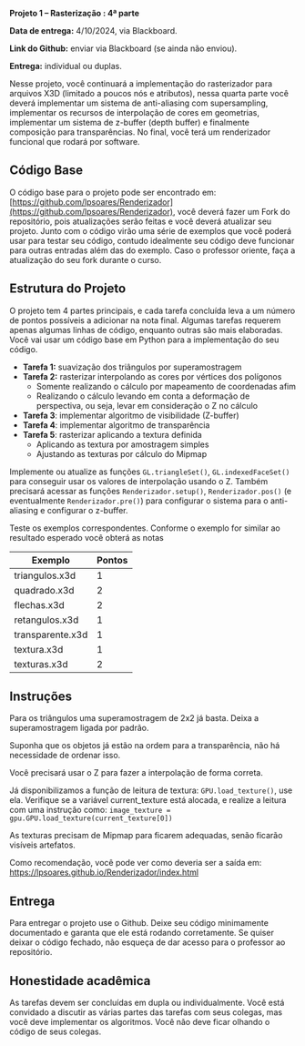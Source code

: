 
**Projeto 1 – Rasterização : 4ª parte**

**Data de entrega:** 4/10/2024, via Blackboard.

**Link do Github:** enviar via Blackboard (se ainda não enviou).

**Entrega:** individual ou duplas.

Nesse projeto, você continuará a implementação do rasterizador para arquivos X3D (limitado a poucos nós e atributos), nessa quarta parte você deverá implementar um sistema de anti-aliasing com supersampling, implementar os recursos de interpolação de cores em geometrias, implementar um sistema de z-buffer (depth buffer) e finalmente composição para transparências. No final, você terá um renderizador funcional que rodará por software.


## Código Base

O código base para o projeto pode ser encontrado em: [https://github.com/lpsoares/Renderizador](https://github.com/lpsoares/Renderizador), você deverá fazer um Fork do repositório, pois atualizações serão feitas e você deverá atualizar seu projeto. Junto com o código virão uma série de exemplos que você poderá usar para testar seu código, contudo idealmente seu código deve funcionar para outras entradas além das do exemplo. Caso o professor oriente, faça a atualização do seu fork durante o curso.


## Estrutura do Projeto

O projeto tem 4 partes principais, e cada tarefa concluída leva a um número de pontos possíveis a adicionar na nota final. Algumas tarefas requerem apenas algumas linhas de código, enquanto outras são mais elaboradas. Você vai usar um código base em Python para a implementação do seu código.

* **Tarefa 1:** suavização dos triângulos por superamostragem
* **Tarefa 2:** rasterizar interpolando as cores por vértices dos polígonos
    - Somente realizando o cálculo por mapeamento de coordenadas afim
    - Realizando o cálculo levando em conta a deformação de perspectiva, ou seja, levar em consideração o Z no cálculo
* **Tarefa 3**: implementar algoritmo de visibilidade (Z-buffer)
* **Tarefa 4**: implementar algoritmo de transparência
* **Tarefa 5**: rasterizar aplicando a textura definida
    - Aplicando as textura por amostragem simples
    - Ajustando as texturas por cálculo do Mipmap

Implemente ou atualize as funções `GL.triangleSet()`, `GL.indexedFaceSet()` para conseguir usar os valores de interpolação usando o Z. Também precisará acessar as funções `Renderizador.setup()`, `Renderizador.pos()` (e eventualmente `Renderizador.pre()`) para configurar o sistema para o anti-aliasing e configurar o z-buffer.

Teste os exemplos correspondentes. Conforme o exemplo for similar ao resultado esperado você obterá as notas 

| Exemplo          | Pontos |
|------------------|--------|
| triangulos.x3d   | 1      |
| quadrado.x3d     | 2      |
| flechas.x3d      | 2      |
| retangulos.x3d   | 1      |
| transparente.x3d | 1      |
| textura.x3d      | 1      |
| texturas.x3d     | 2      |

## Instruções

Para os triângulos uma superamostragem de 2x2 já basta. Deixa a superamostragem ligada por padrão.

Suponha que os objetos já estão na ordem para a transparência, não há necessidade de ordenar isso.

Você precisará usar o Z para fazer a interpolação de forma correta.

Já disponibilizamos a função de leitura de textura: `GPU.load_texture()`, use ela. Verifique se a variável current_texture está alocada, e realize a leitura com uma instrução como: `image_texture = gpu.GPU.load_texture(current_texture[0])`

As texturas precisam de Mipmap para ficarem adequadas, senão ficarão visíveis artefatos.

Como recomendação, você pode ver como deveria ser a saída em: https://lpsoares.github.io/Renderizador/index.html


## Entrega

Para entregar o projeto use o Github. Deixe seu código minimamente documentado e garanta que ele está rodando corretamente. Se quiser deixar o código fechado, não esqueça de dar acesso para o professor ao repositório.


## Honestidade acadêmica

As tarefas devem ser concluídas em dupla ou individualmente. Você está convidado a discutir as várias partes das tarefas com seus colegas, mas você deve implementar os algoritmos. Você não deve ficar olhando o código de seus colegas.
